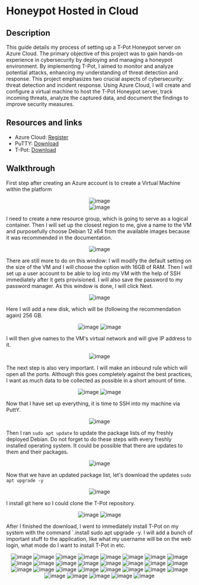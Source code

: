 # Honeypot Hosted in Cloud

## Description
This guide details my process of setting up a T-Pot Honeypot server on Azure Cloud. The primary objective of this project was to gain hands-on experience in cybersecurity by deploying and managing a honeypot environment. By implementing T-Pot, I aimed to monitor and analyze potential attacks, enhancing my understanding of threat detection and response. This project emphasizes two crucial aspects of cybersecurity: threat detection and incident response. Using Azure Cloud, I will create and configure a virtual machine to host the T-Pot Honeypot server, track incoming threats, analyze the captured data, and document the findings to improve security measures.

## Resources and links

- Azure Cloud: [Register](https://azure.microsoft.com/en-us/free/)
- PuTTY: [Download](https://www.chiark.greenend.org.uk/~sgtatham/putty/latest.html)
- T-Pot: [Download](https://github.com/telekom-security/tpotce)

## Walkthrough
First step after creating an Azure account is to create a Virtual Machine within the platform

<div align="center">
    <img src="https://github.com/user-attachments/assets/0d7df1e2-1253-4af2-b4ce-427b33d090e9" alt="image"/>
</div>
<div align="center">
    <img src="https://github.com/user-attachments/assets/b1fbcb26-a143-4005-9cc9-e41a290368c9" alt="image"/>
</div>

I need to create a new resource group, which is going to serve as a logical container. Then I will set up the closest region to me, give a name to the VM and purposefully choose Debian 12 x64 from the available images because it was recommended in the documentation.

<div align="center">
    <img src="https://github.com/user-attachments/assets/f77bfd56-b077-4628-bb19-43438f1f78b2" alt="image"/>
</div>

There are still more to do on this window: I will modify the default setting on the size of the VM and I will choose the option with 16GB of RAM. Then I will set up a user account to be able to log into my VM with the help of SSH immediately after it gets provisioned. I will also save the password to my password manager. As this window is done, I will click Next.

<div align="center">
    <img src="https://github.com/user-attachments/assets/31404f0b-b968-4054-8424-21f0cb535437" alt="image"/>
</div>

Here I will add a new disk, which will be (following the recommendation again) 256 GB. 

<div align="center">
    <img src="https://github.com/user-attachments/assets/db34a64a-07cb-474a-954b-222c33087761" alt="image"/>
    <img src="https://github.com/user-attachments/assets/d535ed4c-138e-41cd-a26a-632c5cecea7c" alt="image"/>
</div>

I will then give names to the VM's virtual network and will give IP address to it.

<div align="center">
    <img src="https://github.com/user-attachments/assets/5a08c056-92be-47f9-b4aa-cab64f269f0a" alt="image"/>
</div>

The next step is also very important. I will make an inbound rule which will open all the ports. Although this goes completely against the best practices, I want as much data to be collected as possible in a short amount of time.

<div align="center">
    <img src="https://github.com/user-attachments/assets/2d2e74aa-d8ba-4a72-acea-187e54df285d" alt="image"/>
    <img src="https://github.com/user-attachments/assets/70e80a44-4f4b-4d6f-8d92-0a25f46fa4d7" alt="image"/>
</div>

Now that I have set up everything, it is time to SSH into my machine via PuttY.

<div align="center">
    <img src="https://github.com/user-attachments/assets/788f80e5-ec4f-4918-a8ff-7e3ea002ec0a" alt="image"/>
</div>

Then I ran `sudo apt update` to update the package lists of my freshly deployed Debian. Do not forget to do these steps with every freshly installed operating system. It could be possible that there are updates to them and their packages.

<div align="center">
    <img src="https://github.com/user-attachments/assets/96452925-9141-482c" alt="image"/>
</div>

Now that we have an updated package list, let's download the updates `sudo apt upgrade -y`

<div align="center">
    <img src="https://github.com/user-attachments/assets/bb9d93fb-88a9-451a-93f8-3a1bc0c97695" alt="image"/>
</div>

I install git here so I could clone the T-Pot repository.

<div align="center">
    <img src="https://github.com/user-attachments/assets/916dd84a-5a04-4a35-8893-181a0a8263de" alt="image"/>
    <img src="https://github.com/user-attachments/assets/8eb69340-5649-4cc2-a500-f18793fd5b4d" alt="image"/>
</div>

After I finished the download, I went to immediately install T-Pot on my system with the command `.install sudo apt upgrade -y. I will add a bunch of important stuff to the application, like what my username will be on the web login, what mode do I want to install T-Pot in etc.

<div align="center">
    <img src="https://github.com/user-attachments/assets/1719552b-7c42-42d5-956f-5020d838cf8e" alt="image"/>
    <img src="https://github.com/user-attachments/assets/a693bed9-44f8-4034-8516-1ac665086905" alt="image"/>
    <img src="https://github.com/user-attachments/assets/20a211e1-f2cb-40b3-87fb-756a4b1f5f8e" alt="image"/>
    <img src="https://github.com/user-attachments/assets/586dd264-4fc5-4732-af59-aded50d67635" alt="image"/>
    <img src="https://github.com/user-attachments/assets/31ec17df-c6f0-441c-83d7-fd58e2eb77b5" alt="image"/>
    <img src="https://github.com/user-attachments/assets/349724c9-36f6-41c6-9deb-bdb0db03a672" alt="image"/>
    <img src="https://github.com/user-attachments/assets/dc5b00fb-7035-46ac-accd-f29b554647c4" alt="image"/>
    <img src="https://github.com/user-attachments/assets/562939d9-96e1-408b-902b-b6b7badddbcb" alt="image"/>
    <img src="https://github.com/user-attachments/assets/91dcc906-05ea-4d0b-af25-3c783c0ae8fc" alt="image"/>
    <img src="https://github.com/user-attachments/assets/572f4b9f-a1eb-4b5f-8611-4b3de1126ecc" alt="image"/>
    <img src="https://github.com/user-attachments/assets/8eaa6fb4-11b2-4202-b473-761e9b3952ed" alt="image"/>
    <img src="https://github.com/user-attachments/assets/311c7162-b2b2-4acd-8bdb-301ac46e585b" alt="image"/>
    <img src="https://github.com/user-attachments/assets/281d1233-03ac-4619-871b-2b69ac180e89" alt="image"/>
    <img src="https://github.com/user-attachments/assets/dc4c15b5-7d2c-4fdf-a1ef-ccae34948c5f" alt="image"/>
    <img src="https://github.com/user-attachments/assets/f6146df1-ada7-4610-a61e-35adfe949d13" alt="image"/>
    <img src="https://github.com/user-attachments/assets/8ad79288-ba6b-47ad-8d7c-9fee9d5cb2eb" alt="image"/>
    <img src="https://github.com/user-attachments/assets/919ef9b3-3761-488d-963a-7a0579231eed" alt="image"/>
    <img src="https://github.com/user-attachments/assets/f28e9f51-9757-4978-bb77-df4e1332842e" alt="image"/>
    <img src="https://github.com/user-attachments/assets/e4b29960-2a47-4a2b-abe7-b621646b0c29" alt="image"/>
    <img src="https://github.com/user-attachments/assets/6bb85654-98e9-4c39-aade-ddbffda7a8e4" alt="image"/>
    <img src="https://github.com/user-attachments/assets/1a3256fb-fabb-404d-8e90-0a1141ccccb6" alt="image"/>
    <img src="https://github.com/user-attachments/assets/a2e15f2b-edef-4daf-97c8-03930b245b6e" alt="image"/>
    <img src="https://github.com/user-attachments/assets/59409373-ad5e-4ce8-b820-7e88218d3b9e" alt="image"/>
    <img src="https://github.com/user-attachments/assets/b497b74b-ec3a-420d-b104-2477b44d1993" alt="image"/>
    <img src="https://github.com/user-attachments/assets/c13e927f-1446-45aa-8101-261595d0112f" alt="image"/>
    <img src="https://github.com/user-attachments/assets/71cf2a7e-93d5-4066-8a9e-85c465df4ba0" alt="image"/>
    <img src="https://github.com/user-attachments/assets/ba896985-3127-410f-a1a0-f95e17622ad1" alt="image"/>
    <img src="https://github.com/user-attachments/assets/84a8c723-4e5a-41fc-92e4-ce1e11f35f26" alt="image"/>
    <img src="https://github.com/user-attachments/assets/3ab83b3a-212a-4576-85d2-749867f6d110" alt="image"/>
</div>







